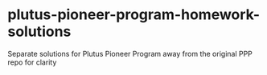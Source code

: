 # plutus-pioneer-program-homework-solutions
Separate solutions for Plutus Pioneer Program away from the original PPP repo for clarity
